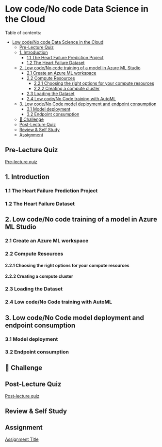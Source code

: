 # Low code/No code Data Science in the Cloud

Table of contents:

- [Low code/No code Data Science in the Cloud](#low-codeno-code-data-science-in-the-cloud)
  - [Pre-Lecture Quiz](#pre-lecture-quiz)
  - [1. Introduction](#1-introduction)
    - [1.1 The Heart Failure Prediction Project](#11-the-heart-failure-prediction-project)
    - [1.2 The Heart Failure Dataset](#12-the-heart-failure-dataset)
  - [2. Low code/No code training of a model in Azure ML Studio](#2-low-codeno-code-training-of-a-model-in-azure-ml-studio)
    - [2.1 Create an Azure ML workspace](#21-create-an-azure-ml-workspace)
    - [2.2 Compute Resources](#22-compute-resources)
      - [2.2.1 Choosing the right options for your compute resources](#221-choosing-the-right-options-for-your-compute-resources)
      - [2.2.2 Creating a compute cluster](#222-creating-a-compute-cluster)
    - [2.3 Loading the Dataset](#23-loading-the-dataset)
    - [2.4 Low code/No Code training with AutoML](#24-low-codeno-code-training-with-automl)
  - [3. Low code/No Code model deployment and endpoint consumption](#3-low-codeno-code-model-deployment-and-endpoint-consumption)
    - [3.1 Model deployment](#31-model-deployment)
    - [3.2 Endpoint consumption](#32-endpoint-consumption)
  - [🚀 Challenge](#-challenge)
  - [Post-Lecture Quiz](#post-lecture-quiz)
  - [Review & Self Study](#review--self-study)
  - [Assignment](#assignment)
## Pre-Lecture Quiz

[Pre-lecture quiz]()
## 1. Introduction
### 1.1 The Heart Failure Prediction Project
### 1.2 The Heart Failure Dataset
## 2. Low code/No code training of a model in Azure ML Studio
### 2.1 Create an Azure ML workspace
### 2.2 Compute Resources
#### 2.2.1 Choosing the right options for your compute resources
#### 2.2.2 Creating a compute cluster
### 2.3 Loading the Dataset
### 2.4 Low code/No Code training with AutoML 
## 3. Low code/No Code model deployment and endpoint consumption
### 3.1 Model deployment
### 3.2 Endpoint consumption
## 🚀 Challenge


## Post-Lecture Quiz

[Post-lecture quiz]()

## Review & Self Study


## Assignment

[Assignment Title](assignment.md)



